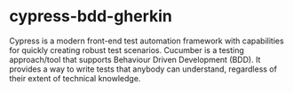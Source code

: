 # cypress-bdd-gherkin
   
       
Cypress is a modern front-end test automation framework with capabilities for quickly creating robust test scenarios. Cucumber is a testing approach/tool that supports Behaviour Driven Development (BDD). It provides a way to write tests that anybody can understand, regardless of their extent of technical knowledge.
 
  
 
